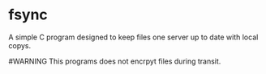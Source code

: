 # fsync

A simple C program designed to keep files one server up to date with local copys.

#WARNING
This programs does not encrpyt files during transit.
